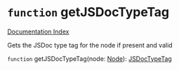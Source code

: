 # `function` getJSDocTypeTag

[Documentation Index](../README.md)

Gets the JSDoc type tag for the node if present and valid

`function` getJSDocTypeTag(node: [Node](../private.interface.Node/README.md)): [JSDocTypeTag](../private.interface.JSDocTypeTag/README.md)